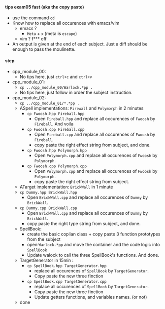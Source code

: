 #### tips exam05 fast (aka the copy paste)
 - use the command `cd`
 - Know how to replace all occurences with emacs/vim
    - emacs ?
        - `Meta` + `x` (meta is `escape`)
    - vim ?
        f*** off
 - An output is given at the end of each subject.
   Just a diff should be enough to pass the moulinette.

#### step
 - cpp_module_00:
    - No tips here, just `ctrl+c` and `ctrl+v`
 - cpp_module_01:
    - `cp ../cpp_module_00/Warlock.*pp .`
    - No tips here, just follow in order the subject instruction.
 - cpp_module_02:
    - `cp ../cpp_module_01/*.*pp .`
    - ASpell implementations:  `Firewall` and `Polymorph` in 2 minutes
        - `cp Fwoosh.hpp Fireball.hpp`
            - Open `Fireball.hpp` and replace all occurences of `Fwoosh` by `Fireball`. And voila
        - `cp Fwoosh.cpp Fireball.cpp`
            - Open `Fireball.cpp` and replace all occurences of `Fwoosh` by `Fireball`.
            - copy paste the right effect string from subject, and done.
        - `cp Fwoosh.hpp Polymorph.hpp`
            - Open `Polymorph.cpp` and replace all occurences of `Fwoosh` by `Polymorph`.
        - `cp Fwoosh.cpp Polymorph.cpp`
            - Open `Polymorph.cpp` and replace all occurences of `Fwoosh` by `Polymorph`.
            - copy paste the right effect string from subject.
    - ATarget implementation: `BrickWall` in 1 minute
    - `cp Dummy.hpp BrickWall.hpp`
        - Open `BrickWall.cpp` and replace all occurences of `Dummy` by `BrickWall`.
    - `cp Dummy.cpp BrickWall.cpp`
        - Open `BrickWall.cpp` and replace all occurences of `Dummy` by `BrickWall`.
        - copy paste the right type string from subject, and done.
    - SpellBook:
        - create the basic coplian class + copy paste 3 function prototypes from the subject
        - open `Warlock.*pp` and move the container and the code logic into `SpellBook`
        - Update walock to call the three SpellBook's functions. And done. 
    - TargetGenerator in 15min :
        - `cp SpellBook.hpp TargetGenerator.hpp`
            - replace all occurences of `SpellBook` by `TargetGenerator`.
            - Copy paste the new three finction
        - `cp SpellBook.cpp TargetGenerator.cpp`
            - replace all occurences of `SpellBook` by `TargetGenerator`.
            - Copy paste the new three finction
            - Update getters functions, and variables names. (or not)
    - done
